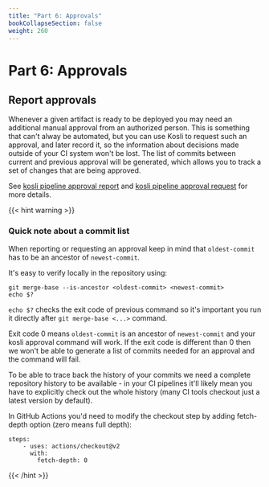 ```yaml
---
title: "Part 6: Approvals"
bookCollapseSection: false
weight: 260
---
```

# Part 6: Approvals

## Report approvals

Whenever a given artifact is ready to be deployed you may need an additional manual approval from an authorized person. This is something that can't alway be automated, but you can use Kosli to request such an approval, and later record it, so the information about decisions made outside of your CI system won't be lost. The list of commits between current and previous approval will be generated, which allows you to track a set of changes that are being approved.

See [kosli pipeline approval report](/client_reference/kosli_pipeline_approval_report/) and [kosli pipeline approval request](/client_reference/kosli_pipeline_approval_request/) for more details. 

{{< hint warning >}}

### Quick note about a commit list

When reporting or requesting an approval keep in mind that `oldest-commit` has to be an ancestor of `newest-commit`. 

It's easy to verify locally in the repository using:
```shell {.command}
git merge-base --is-ancestor <oldest-commit> <newest-commit>
echo $?
```

`echo $?` checks the exit code of previous command so it's important you run it directly after `git merge-base <...>` command.  

Exit code 0 means `oldest-commit` is an ancestor of `newest-commit` and your kosli approval command will work. If the exit code is different than 0 then we won't be able to generate a list of commits needed for an approval and the command will fail.

To be able to trace back the history of your commits we need a complete repository history to be available - in your CI pipelines it'll likely mean you have to explicitly check out the whole history (many CI tools checkout just a latest version by default).

In GitHub Actions you'd need to modify the checkout step by adding fetch-depth option (zero means full depth):

```
steps:
    - uses: actions/checkout@v2
      with:
        fetch-depth: 0
```

{{< /hint >}}
